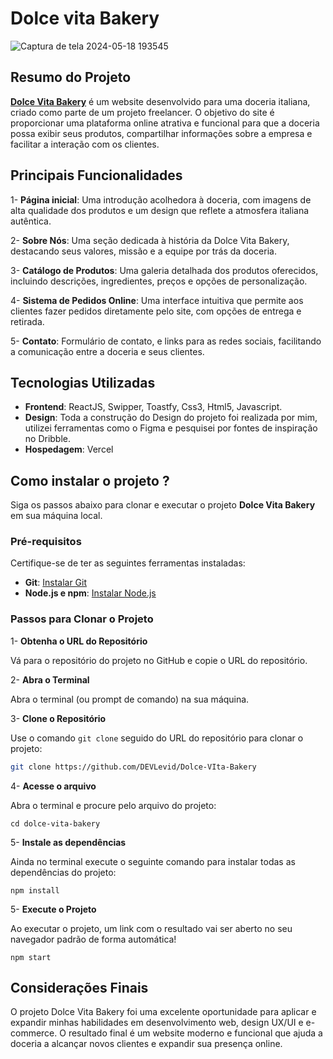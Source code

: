 
# Dolce vita Bakery 
![Captura de tela 2024-05-18 193545](https://github.com/DEVLevid/Dolce-VIta-Bakery/assets/120687641/8f9cebc3-9cf2-4fe2-a8bf-f4da65bf6690)

## Resumo do Projeto 
[**Dolce Vita Bakery**](https://dolce-vita-bakery.vercel.app/) é um website desenvolvido para uma doceria italiana, criado como parte de um projeto freelancer. O objetivo do site é proporcionar uma plataforma online atrativa e funcional para que a doceria possa exibir seus produtos, compartilhar informações sobre a empresa e facilitar a interação com os clientes.

## Principais Funcionalidades

1- **Página inicial**: Uma introdução acolhedora à doceria, com imagens de alta qualidade dos produtos e um design que reflete a atmosfera italiana autêntica.

2- **Sobre Nós**: Uma seção dedicada à história da Dolce Vita Bakery, destacando seus valores, missão e a equipe por trás da doceria.

3- **Catálogo de Produtos**: Uma galeria detalhada dos produtos oferecidos, incluindo descrições, ingredientes, preços e opções de personalização.

4- **Sistema de Pedidos Online**: Uma interface intuitiva que permite aos clientes fazer pedidos diretamente pelo site, com opções de entrega e retirada.

5- **Contato**: Formulário de contato, e links para as redes sociais, facilitando a comunicação entre a doceria e seus clientes.

## Tecnologias Utilizadas

- **Frontend**: ReactJS, Swipper, Toastfy, Css3, Html5, Javascript.
- **Design**: Toda a construção do Design do projeto foi realizada por mim, utilizei ferramentas como o Figma e pesquisei por fontes de inspiração no Dribble.
- **Hospedagem**: Vercel 

## Como instalar o projeto ?

Siga os passos abaixo para clonar e executar o projeto **Dolce Vita Bakery** em sua máquina local.

### Pré-requisitos

Certifique-se de ter as seguintes ferramentas instaladas:

- **Git**: [Instalar Git](https://git-scm.com/downloads)
- **Node.js e npm**: [Instalar Node.js](https://nodejs.org/)

### Passos para Clonar o Projeto

 1- **Obtenha o URL do Repositório**

 Vá para o repositório do projeto no GitHub e copie o URL do repositório.

 2- **Abra o Terminal**

 Abra o terminal (ou prompt de comando) na sua máquina.

 3- **Clone o Repositório**

 Use o comando `git clone` seguido do URL do repositório para clonar o projeto:
 ```sh
 git clone https://github.com/DEVLevid/Dolce-VIta-Bakery

 ```

4- **Acesse o arquivo**

 Abra o terminal e procure pelo arquivo do projeto:

 ```cd dolce-vita-bakery```

5- **Instale as dependências**

 Ainda no terminal execute o seguinte comando para instalar todas as dependências do    projeto: 

``npm install``

5- **Execute o Projeto**

 Ao executar o projeto, um link com o resultado vai ser aberto no seu navegador padrão de forma automática!

``npm start``

## Considerações Finais 

O projeto Dolce Vita Bakery foi uma excelente oportunidade para aplicar e expandir minhas habilidades em desenvolvimento web, design UX/UI e e-commerce. O resultado final é um website moderno e funcional que ajuda a doceria a alcançar novos clientes e expandir sua presença online.



